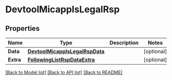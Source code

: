 # DevtoolMicappIsLegalRsp

## Properties

Name | Type | Description | Notes
------------ | ------------- | ------------- | -------------
**Data** | [**DevtoolMicappIsLegalRspData**](DevtoolMicappIsLegalRsp_data.md) |  | [optional] 
**Extra** | [**FollowingListRspDataExtra**](FollowingListRsp_data_extra.md) |  | [optional] 

[[Back to Model list]](../README.md#documentation-for-models) [[Back to API list]](../README.md#documentation-for-api-endpoints) [[Back to README]](../README.md)


